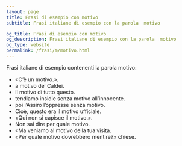 ```yaml
---
layout: page
title: Frasi di esempio con motivo 
subtitle: Frasi italiane di esempio con la parola  motivo

og_title: Frasi di esempio con motivo 
og_description: Frasi italiane di esempio con la parola  motivo
og_type: website
permalink: /frasi/m/motivo.html
---
```


Frasi italiane di esempio contenenti la parola motivo:


- «C’è un motivo.».
- a motivo de’ Caldei.
- il motivo di tutto questo.
- tendiamo insidie senza motivo all’innocente.
- poi l’Assiro l’oppresse senza motivo.
- Cioè, questo era il motivo ufficiale.
- «Qui non si capisce il motivo.».
- Non sai dire per quale motivo.
- «Ma veniamo al motivo della tua visita.
- «Per quale motivo dovrebbero mentire?» chiese.

